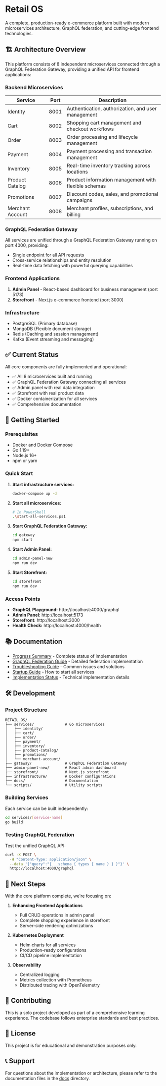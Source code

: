 # Retail OS

A complete, production-ready e-commerce platform built with modern microservices architecture, GraphQL federation, and cutting-edge frontend technologies.

## 🏗️ Architecture Overview

This platform consists of 8 independent microservices connected through a GraphQL Federation Gateway, providing a unified API for frontend applications:

### Backend Microservices

| Service | Port | Description |
|---------|------|-------------|
| Identity | 8001 | Authentication, authorization, and user management |
| Cart | 8002 | Shopping cart management and checkout workflows |
| Order | 8003 | Order processing and lifecycle management |
| Payment | 8004 | Payment processing and transaction management |
| Inventory | 8005 | Real-time inventory tracking across locations |
| Product Catalog | 8006 | Product information management with flexible schemas |
| Promotions | 8007 | Discount codes, sales, and promotional campaigns |
| Merchant Account | 8008 | Merchant profiles, subscriptions, and billing |

### GraphQL Federation Gateway

All services are unified through a GraphQL Federation Gateway running on port 4000, providing:
- Single endpoint for all API requests
- Cross-service relationships and entity resolution
- Real-time data fetching with powerful querying capabilities

### Frontend Applications

1. **Admin Panel** - React-based dashboard for business management (port 5173)
2. **Storefront** - Next.js e-commerce frontend (port 3000)

### Infrastructure

- PostgreSQL (Primary database)
- MongoDB (Flexible document storage)
- Redis (Caching and session management)
- Kafka (Event streaming and messaging)

## ✅ Current Status

All core components are fully implemented and operational:

- ✅ All 8 microservices built and running
- ✅ GraphQL Federation Gateway connecting all services
- ✅ Admin panel with real data integration
- ✅ Storefront with real product data
- ✅ Docker containerization for all services
- ✅ Comprehensive documentation

## 🚀 Getting Started

### Prerequisites

- Docker and Docker Compose
- Go 1.19+
- Node.js 16+
- npm or yarn

### Quick Start

1. **Start infrastructure services:**
   ```bash
   docker-compose up -d
   ```

2. **Start all microservices:**
   ```bash
   # In PowerShell
   .\start-all-services.ps1
   ```

3. **Start GraphQL Federation Gateway:**
   ```bash
   cd gateway
   npm start
   ```

4. **Start Admin Panel:**
   ```bash
   cd admin-panel-new
   npm run dev
   ```

5. **Start Storefront:**
   ```bash
   cd storefront
   npm run dev
   ```

### Access Points

- **GraphQL Playground:** http://localhost:4000/graphql
- **Admin Panel:** http://localhost:5173
- **Storefront:** http://localhost:3000
- **Health Check:** http://localhost:4000/health

## 📚 Documentation

- [Progress Summary](RETAIL_OS_PROGRESS_SUMMARY.md) - Complete status of implementation
- [GraphQL Federation Guide](docs/GRAPHQL_FEDERATION_GUIDE.md) - Detailed federation implementation
- [Troubleshooting Guide](docs/TROUBLESHOOTING_GUIDE.md) - Common issues and solutions
- [Startup Guide](docs/STARTUP_GUIDE.md) - How to start all services
- [Implementation Status](docs/UNIFIED_IMPLEMENTATION_STATUS.md) - Technical implementation details

## 🛠️ Development

### Project Structure

```
RETAIL_OS/
├── services/              # Go microservices
│   ├── identity/
│   ├── cart/
│   ├── order/
│   ├── payment/
│   ├── inventory/
│   ├── product-catalog/
│   ├── promotions/
│   └── merchant-account/
├── gateway/               # GraphQL Federation Gateway
├── admin-panel-new/       # React admin dashboard
├── storefront/            # Next.js storefront
├── infrastructure/        # Docker configurations
├── docs/                  # Documentation
└── scripts/               # Utility scripts
```

### Building Services

Each service can be built independently:
```bash
cd services/[service-name]
go build
```

### Testing GraphQL Federation

Test the unified GraphQL API:
```bash
curl -X POST \
  -H "Content-Type: application/json" \
  --data '{"query":"{ __schema { types { name } } }"}' \
  http://localhost:4000/graphql
```

## 🎯 Next Steps

With the core platform complete, we're focusing on:

1. **Enhancing Frontend Applications**
   - Full CRUD operations in admin panel
   - Complete shopping experience in storefront
   - Server-side rendering optimizations

2. **Kubernetes Deployment**
   - Helm charts for all services
   - Production-ready configurations
   - CI/CD pipeline implementation

3. **Observability**
   - Centralized logging
   - Metrics collection with Prometheus
   - Distributed tracing with OpenTelemetry

## 🤝 Contributing

This is a solo project developed as part of a comprehensive learning experience. The codebase follows enterprise standards and best practices.

## 📄 License

This project is for educational and demonstration purposes only.

## 📞 Support

For questions about the implementation or architecture, please refer to the documentation files in the [docs](docs/) directory.